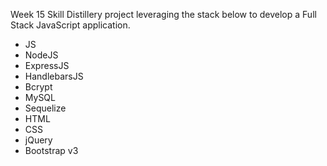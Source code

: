 Week 15 Skill Distillery project leveraging the stack below to develop a Full Stack JavaScript application.

  - JS
  - NodeJS
  - ExpressJS
  - HandlebarsJS
  - Bcrypt
  - MySQL
  - Sequelize
  - HTML
  - CSS
  - jQuery
  - Bootstrap v3
